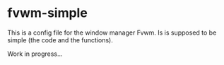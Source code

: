 # fvwm-simple

This is a config file for the window manager Fvwm.
Is is supposed to be simple (the code and the functions).

Work in progress...


